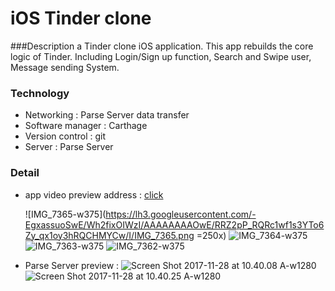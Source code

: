 # iOS Tinder clone

###Description 
a Tinder clone iOS application. This app rebuilds the core logic of Tinder.
Including Login/Sign up function, Search and Swipe user, Message sending System.
    
    
### Technology
- Networking : Parse Server data transfer
- Software manager : Carthage
- Version control : git
- Server : Parse Server

### Detail
- app video preview address :
   [click](https://youtu.be/vfPqmZmPSjE)
   
   ![IMG_7365-w375](https://lh3.googleusercontent.com/-EgxassuoSwE/Wh2fixOIWzI/AAAAAAAAOwE/RRZ2pP_RQRc1wf1s3YTo6Zy_qx1oy3hRQCHMYCw/I/IMG_7365.png =250x)
![IMG_7364-w375](https://lh3.googleusercontent.com/-yvyVwaFThoM/Wh2fjH2km7I/AAAAAAAAOwI/wbxPf0Na0C0ljmuTsthqZvPq8bKnAiohgCHMYCw/I/IMG_7364.png)
![IMG_7363-w375](https://lh3.googleusercontent.com/-Bdg5VEpjaVo/Wh2fjl-WTOI/AAAAAAAAOwM/FxCqW5CVfTIEuyTgQSpyJfGjgEIgTDPhgCHMYCw/I/IMG_7363.png)
![IMG_7362-w375](https://lh3.googleusercontent.com/-lAp-f5gcq0E/Wh2fkHpWU1I/AAAAAAAAOwQ/buAqvV1eAYgZCMMZmeiFxYpvwa41Ui_gACHMYCw/I/IMG_7362.png)

   
   
   
- Parse Server preview :
    ![Screen Shot 2017-11-28 at 10.40.08 A-w1280](https://lh3.googleusercontent.com/-s4IUKucCmio/Wh2fkVNN95I/AAAAAAAAOwU/Kni1Yr1hmUENB9asUYqhmSTq1dWLPilqgCHMYCw/I/Screen%2BShot%2B2017-11-28%2Bat%2B10.40.08%2BAM.png)
![Screen Shot 2017-11-28 at 10.40.25 A-w1280](https://lh3.googleusercontent.com/-yuqZ-5fOKyo/Wh2fkuSGr8I/AAAAAAAAOwY/LcHvb3SDY7o2u-_w9hJz3wYTvkyv0KzeQCHMYCw/I/Screen%2BShot%2B2017-11-28%2Bat%2B10.40.25%2BAM.png)


     

        
    
    
    


